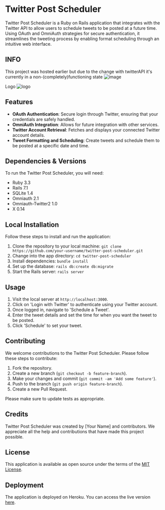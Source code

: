 # Twitter Post Scheduler

Twitter Post Scheduler is a Ruby on Rails application that integrates with the Twitter API to allow users to schedule tweets to be posted at a future time. Using OAuth and OmniAuth strategies for secure authentication, it streamlines the tweeting process by enabling format scheduling through an intuitive web interface.

## INFO
  This project was hosted earlier but due to the change with twitterAPI it's currently in a non-(completely)functioning state
  ![image](https://github.com/Exploser/Posts-Scheduler/assets/126280113/9c105c29-f2ba-4c40-a56b-e994380ff3be)

  Logo
  ![logo](https://github.com/Exploser/Posts-Scheduler/assets/126280113/978bec8a-2c55-43e4-b667-e8b4da19a517)

## Features

- **OAuth Authentication**: Secure login through Twitter, ensuring that your credentials are safely handled.
- **OmniAuth Integration**: Allows for future integration with other services.
- **Twitter Account Retrieval**: Fetches and displays your connected Twitter account details.
- **Tweet Formatting and Scheduling**: Create tweets and schedule them to be posted at a specific date and time.

## Dependencies & Versions

To run the Twitter Post Scheduler, you will need:

- Ruby 3.3
- Rails 7.1
- SQLite 1.4
- Omniauth 2.1
- Omniauth-Twitter2 1.0
- X 0.14

## Local Installation

Follow these steps to install and run the application:

1. Clone the repository to your local machine:
  `git clone https://github.com/your-username/twitter-post-scheduler.git`
2. Change into the app directory:
  `cd twitter-post-scheduler`
3. Install dependencies:
   `bundle install`
4. Set up the database:
  `rails db:create db:migrate`
5. Start the Rails server:
   `rails server`

## Usage

1. Visit the local server at `http://localhost:3000`.
2. Click on 'Login with Twitter' to authenticate using your Twitter account.
3. Once logged in, navigate to 'Schedule a Tweet'.
4. Enter the tweet details and set the time for when you want the tweet to be posted.
5. Click 'Schedule' to set your tweet.

## Contributing

We welcome contributions to the Twitter Post Scheduler. Please follow these steps to contribute:

1. Fork the repository.
2. Create a new branch (`git checkout -b feature-branch`).
3. Make your changes and commit (`git commit -am 'Add some feature'`).
4. Push to the branch (`git push origin feature-branch`).
5. Create a new Pull Request.

Please make sure to update tests as appropriate.

## Credits

Twitter Post Scheduler was created by [Your Name] and contributors. We appreciate all the help and contributions that have made this project possible.

## License

This application is available as open source under the terms of the [MIT License](https://opensource.org/licenses/MIT).

## Deployment

The application is deployed on Heroku. You can access the live version [here](#).


